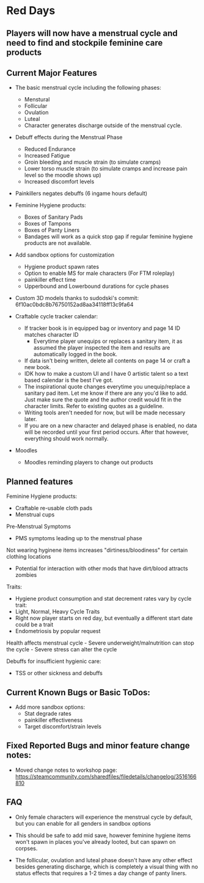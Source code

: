 # Red Days

## Players will now have a menstrual cycle and need to find and stockpile feminine care products

## Current Major Features
- The basic menstrual cycle including the following phases:
    - Menstural
    - Follicular
    - Ovulation
    - Luteal
    - Character generates discharge outside of the menstrual cycle.

- Debuff effects during the Menstrual Phase
    - Reduced Endurance
    - Increased Fatigue
    - Groin bleeding and muscle strain (to simulate cramps)
    - Lower torso muscle strain (to simulate cramps and increase pain level so the moodle shows up)
    - Increased discomfort levels

- Painkillers negates debuffs (6 ingame hours default)

- Feminine Hygiene products:
    - Boxes of Sanitary Pads
    - Boxes of Tampons
    - Boxes of Panty Liners
    - Bandages will work as a quick stop gap if regular feminine hygiene products are not available.

- Add sandbox options for customization
    - Hygiene product spawn rates
    - Option to enable MS for male characters (For FTM roleplay)
    - painkiller effect time
    - Upperbound and Lowerbound durations for cycle phases

- Custom 3D models thanks to sudodski's commit: 6f10ac0bdc8b76750152ad8aa34118ff13c9fa64

- Craftable cycle tracker calendar:
    - If tracker book is in equipped bag or inventory and page 14 ID matches character ID
        - Everytime player unequips or replaces a sanitary item, it as assumed the player 
            inspected the item and results are automatically logged in the book.
    - If data isn't being written, delete all contents on page 14 or craft a new book.
    - IDK how to make a custom UI and I have 0 artistic talent so a text based calendar is the best I've got.
    - The inspirational quote changes everytime you unequip/replace a sanitary pad item.
        Let me know if there are any you'd like to add. Just make sure the quote and the author credit would fit in the character limits. Refer to existing quotes as a guideline.
    - Writing tools aren't needed for now, but will be made necessary later.
    - If you are on a new character and delayed phase is enabled, no data will be recorded until your first period occurs. After that however, everything should work normally.

- Moodles
    - Moodles reminding players to change out products

## Planned features

Feminine Hygiene products:
- Craftable re-usable cloth pads
- Menstrual cups

Pre-Menstrual Symptoms
- PMS symptoms leading up to the menstrual phase

Not wearing hyginene items increases "dirtiness/bloodiness" for certain clothing locations
- Potential for interaction with other mods that have dirt/blood attracts zombies

Traits:
- Hygiene product consumption and stat decrement rates vary by cycle trait:
- Light, Normal, Heavy Cycle Traits
- Right now player starts on red day, but eventually a different start date could be a trait
- Endometriosis by popular request

Health affects menstrual cycle
    - Severe underweight/malnutrition can stop the cycle
    - Severe stress can alter the cycle

Debuffs for insufficient hygienic care:
- TSS or other sickness and debuffs

## Current Known Bugs or Basic ToDos:
- Add more sandbox options:
    - Stat degrade rates
    - painkiller effectiveness
    - Target discomfort/strain levels

## Fixed Reported Bugs and minor feature change notes:
- Moved change notes to workshop page: https://steamcommunity.com/sharedfiles/filedetails/changelog/3516166810

## FAQ
- Only female characters will experience the menstrual cycle by default, but you can enable for all genders in sandbox options

- This should be safe to add mid save, however feminine hygiene items won't spawn in places you've already looted, but can spawn on corpses.

- The follicular, ovulation and luteal phase doesn't have any other effect besides generating discharge, which is completely a visual thing with no status effects that requires a 1-2 times a day change of panty liners.
